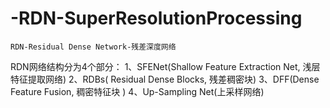 # -RDN-SuperResolutionProcessing

`RDN-Residual Dense Network-残差深度网络`

RDN网络结构分为4个部分：
1、SFENet(Shallow Feature Extraction Net, 浅层特征提取网络)
2、RDBs( Residual Dense Blocks, 残差稠密块)
3、DFF(Dense Feature Fusion, 稠密特征块 )
4、Up-Sampling Net(上采样网络)

